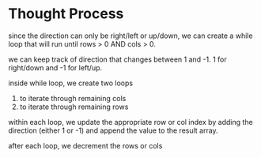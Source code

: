 # Thought Process

since the direction can only be right/left or up/down, we can create a while loop that will run until rows > 0 AND cols > 0.

we can keep track of direction that changes between 1 and -1. 1 for right/down and -1 for left/up.

inside while loop, we create two loops

1. to iterate through remaining cols
2. to iterate through remaining rows

within each loop, we update the appropriate row or col index by adding the direction (either 1 or -1) and append the value to the result array.

after each loop, we decrement the rows or cols
